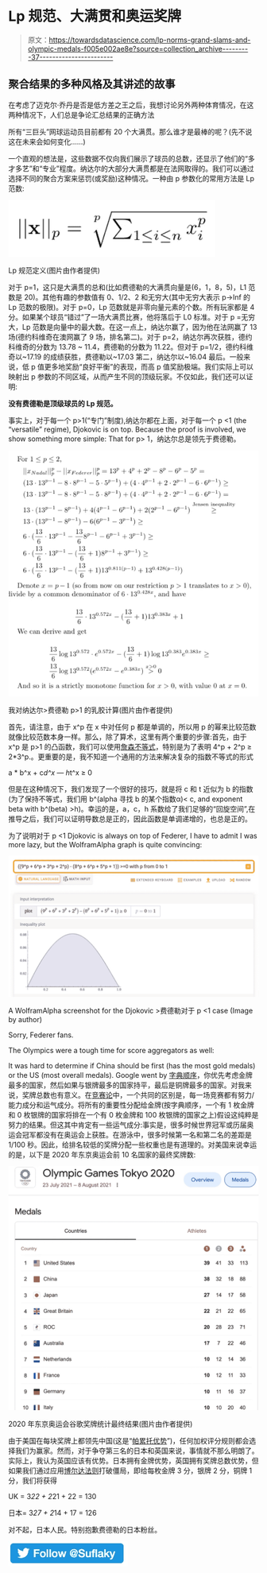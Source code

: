 # Lp 规范、大满贯和奥运奖牌

> 原文：<https://towardsdatascience.com/lp-norms-grand-slams-and-olympic-medals-f005e002ae8e?source=collection_archive---------37----------------------->

## 聚合结果的多种风格及其讲述的故事

在考虑了迈克尔·乔丹是否是低方差之王之后，我想讨论另外两种体育情况，在这两种情况下，人们总是争论汇总结果的正确方法

所有“三巨头”网球运动员目前都有 20 个大满贯。那么谁才是最棒的呢？(先不说这在未来会如何变化……)

一个直观的想法是，这些数据不仅向我们展示了球员的总数，还显示了他们的“多才多艺”和“专业”程度。纳达尔的大部分大满贯都是在法网取得的。我们可以通过选择不同的聚合方案来惩罚(或奖励)这种情况。一种由 p 参数化的常用方法是 Lp 范数:

![](img/854d23294441854e7b8320e094b52353.png)

Lp 规范定义(图片由作者提供)

对于 p=1，这只是大满贯的总和(比如费德勒的大满贯向量是(6，1，8，5)，L1 范数是 20)。其他有趣的参数值有 0、1/2、2 和无穷大(其中无穷大表示 p->Inf 的 Lp 范数的极限)。对于 p=0，Lp 范数就是非零向量元素的个数。所有玩家都是 4 分。如果某个球员“错过”了一场大满贯比赛，他将落后于 L0 标准。对于 p =无穷大，Lp 范数是向量中的最大数。在这一点上，纳达尔赢了，因为他在法网赢了 13 场(德约科维奇在澳网赢了 9 场，排名第二)。对于 p=2，纳达尔再次获胜，德约科维奇的分数为 13.78 ~ 11.4，费德勒的分数为 11.22。但对于 p=1/2，德约科维奇以~17.19 的成绩获胜，费德勒以~17.03 第二，纳达尔以~16.04 最后。一般来说，低 p 值更多地奖励“良好平衡”的表现，而高 p 值奖励极端。我们实际上可以映射出 p 参数的不同区域，从而产生不同的顶级玩家。不仅如此，我们还可以证明:

**没有费德勒是顶级球员的 Lp 规范。**

事实上，对于每一个 p>1(“专门”制度),纳达尔都在上面，对于每一个 p <1 (the “versatile” regime), Djokovic is on top. Because the proof is involved, we show something more simple: That for p> 1，纳达尔总是领先于费德勒。

![](img/7dbc09331df5ede4c554182c81a3e251.png)

我对纳达尔>费德勒 p>1 的乳胶计算(图片由作者提供)

首先，请注意，由于 x^p 在 x 中对任何 p 都是单调的，所以用 p 的幂来比较范数就像比较范数本身一样。那么，除了算术，这里有两个重要的步骤:首先，由于 x^p 是 p>1 的凸函数，我们可以使用[詹森不等式](https://en.wikipedia.org/wiki/Jensen%27s_inequality)，特别是为了表明 4^p + 2^p ≥ 2*3^p.。更重要的是，我不知道一个通用的方法来解决复杂的指数不等式的形式

a * b^x + c*d^x — h*t^x ≥ 0

但是在这种情况下，我们发现了一个很好的技巧，就是将 c 和 t 近似为 b 的指数(为了保持不等式，我们用 b^(alpha 寻找 b 的某个指数α)< c, and exponent beta with b^(beta) >h)。幸运的是，a，c，h 系数给了我们足够的“回旋空间”,在推导之后，我们可以证明导数总是正的，因此函数是单调递增的，也总是正的。

为了说明对于 p <1 Djokovic is always on top of Federer, I have to admit I was more lazy, but the WolframAlpha graph is quite convincing:

![](img/38e066ce3e050dfbc821d2fb95b3811e.png)

A WolframAlpha screenshot for the Djokovic >费德勒对于 p <1 case (Image by author)

Sorry, Federer fans.

The Olympics were a tough time for score aggregators as well:

It was hard to determine if China should be first (has the most gold medals) or the US (most overall medals). Google went by [字典顺序](https://en.wikipedia.org/wiki/Lexicographic_order)，你优先考虑金牌最多的国家，然后如果与银牌最多的国家持平，最后是铜牌最多的国家。对我来说，奖牌总数也有意义。在[竞赛论](https://www.eco.uc3m.es/temp/lcorchon/SSRN-id2811686.pdf)中，一个共同的区别是，每一场竞赛都有努力/能力成分和运气成分。将所有的重要性分配给金牌(按字典顺序，一个有 1 枚金牌和 0 枚银牌的国家将排在一个有 0 枚金牌和 100 枚银牌的国家之上)假设这纯粹是努力的结果。但这其中肯定有一些运气成分:事实是，很多时候世界冠军或历届奥运会冠军都没有在奥运会上获胜。在游泳中，很多时候第一名和第二名的差距是 1/100 秒。因此，给排名较低的奖牌分配一些权重也是有道理的。对美国来说幸运的是，以下是 2020 年东京奥运会前 10 名国家的最终奖牌数:

![](img/8bb16d25c98f0895bb1a21a8ad35c48e.png)

2020 年东京奥运会谷歌奖牌统计最终结果(图片由作者提供)

由于美国在每块奖牌上都领先中国(这是“[帕累托优势](https://en.wikipedia.org/wiki/Pareto_efficiency#:~:text=A%20situation%20is%20called%20Pareto,scope%20for%20further%20Pareto%20improvement.)”)，任何加权评分规则都会选择我们为赢家。然而，对于争夺第三名的日本和英国来说，事情就不那么明朗了。实际上，我认为英国应该有优势。日本拥有金牌优势，英国拥有奖牌总数优势，但如果我们通过应用[博尔达法则](https://en.wikipedia.org/wiki/Borda_count#:~:text=The%20Borda%20count%20is%20a,number%20of%20candidates%20ranked%20lower.)打破僵局，即给每枚金牌 3 分，银牌 2 分，铜牌 1 分，我们将获得

UK = 3*22 + 2*21 + 22 = 130

日本= 3*27 + 2*14 + 17 = 126

对不起，日本人民。特别抱歉费德勒的日本粉丝。

[![](img/d1c1cf5307a9b25a182f4069172834ee.png)](https://twitter.com/Suflaky)